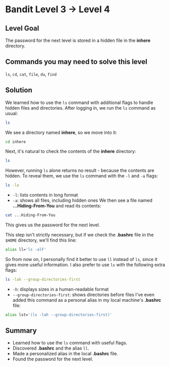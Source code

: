 # Bandit Level 3 → Level 4
## Level Goal
The password for the next level is stored in a hidden file in the **inhere** directory.

## Commands you may need to solve this level
`ls`, `cd`, `cat`, `file`, `du`, `find`

## Solution
We learned how to use the `ls` command with additional flags to handle hidden files and directories.
After logging in, we run the `ls` command as usual:
```bash
ls
```
We see a directory named **inhere**, so we move into it:
```bash
cd inhere
```
Next, it's natural to check the contents of the **inhere** directory:
```bash
ls
```
However, running `ls` alone returns no result - because the contents are hidden.
To reveal them, we use the `ls` command with the `-l` and `-a` flags:
```bash
ls -la
```
- `-l`: lists contents in long format
- `-a`: shows all files, including hidden ones
We then see a file named **...Hiding-From-You** and read its contents:
```bash
cat ...Hiding-From-You
```
This gives us the password for the next level.

This step isn't strictly necessary, but if we check the **.bashrc** file in the `$HOME` directory, we'll find this line:
```bash
alias ll='ls -alF'
```
So from now on, I personally find it better to use `ll` instead of `ls`, since it gives more useful information.
I also prefer to use `ls` with the following extra flags:
```bash
ls -lah --group-directories-first
```
- `-h`: displays sizes in a human-readable format
- `--group-directories-first`: shows directories before files
I've even added this command as a personal alias in my local machine's **.bashrc** file:
```bash
alias lst='(ls -lah --group-directories-first)'
```

## Summary
- Learned how to use the `ls` command with useful flags.
- Discovered **.bashrc** and the alias `ll`.
- Made a personalized alias in the local **.bashrc** file.
- Found the password for the next level.
